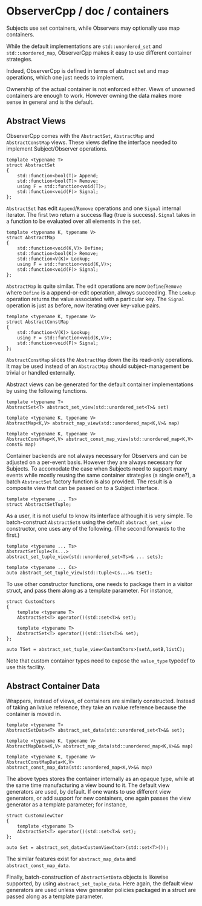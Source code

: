 # ObserverCpp / doc / containers

Subjects use set containers, while Observers may optionally use map containers.

While the default implementations are `std::unordered_set` and `std::unordered_map`, ObserverCpp makes it easy to use different container strategies.

Indeed, ObserverCpp is defined in terms of abstract set and map operations, which one just needs to implement.

Ownership of the actual container is not enforced either. Views of unowned containers are enough to work. However owning the data
makes more sense in general and is the default.


## Abstract Views

ObserverCpp comes with the `AbstractSet`, `AbstractMap` and `AbstractConstMap` views. These views define the interface needed to implement
Subject/Observer operations. 

    template <typename T>
    struct AbstractSet
    {
        std::function<bool(T)> Append;
        std::function<bool(T)> Remove;
        using F = std::function<void(T)>;
        std::function<void(F)> Signal;
    };

`AbstractSet` has edit `Append`/`Remove` operations and one `Signal` internal iterator. The first two return a success flag (true is success). 
`Signal` takes in a function to be evaluated over all elements in the set.

    template <typename K, typename V>
    struct AbstractMap
    {
        std::function<void(K,V)> Define; 
        std::function<bool(K)> Remove;
        std::function<V(K)> Lookup;
        using F = std::function<void(K,V)>;
        std::function<void(F)> Signal;
    };

`AbstractMap` is quite similar. The edit operations are now `Define`/`Remove` where `Define` is a append-or-edit operation, always succeeding.
The `Lookup` operation returns the value associated with a particular key. The `Signal` operation is just as before, now iterating over key-value pairs.

    template <typename K, typename V>
    struct AbstractConstMap
    {
        std::function<V(K)> Lookup;
        using F = std::function<void(K,V)>;
        std::function<void(F)> Signal;
    };

`AbstractConstMap` slices the `AbstractMap` down the its read-only operations. It may be used instead of an `AbstractMap` should subject-management be
trivial or handled externally.

Abstract views can be generated for the default container implementations by using the following functions.

    template <typename T>
    AbstractSet<T> abstract_set_view(std::unordered_set<T>& set)

    template <typename K, typename V>
    AbstractMap<K,V> abstract_map_view(std::unordered_map<K,V>& map)

    template <typename K, typename V>
    AbstractConstMap<K,V> abstract_const_map_view(std::unordered_map<K,V> const& map)


Container backends are not always necessary for Observers and can be adjusted on a per-event basis.
However they are always necessary for Subjects. To accomodate the case when Subjects need to support many events while mostly reusing the same container
strategies (a single one?), a batch `AbstractSet` factory function is also provided. The result is a composite view that can be passed on to a Subject
interface.

    template <typename ... Ts>
    struct AbstractSetTuple;

As a user, it is not useful to know its interface although it is very simple. To batch-construct `AbstractSet`s using the default `abstract_set_view`
constructor, one uses any of the following.
(The second forwards to the first.)

    template <typename ... Ts>
    AbstractSetTuple<Ts...> abstract_set_tuple_view(std::unordered_set<Ts>& ... sets);

    template <typename ... Cs>
    auto abstract_set_tuple_view(std::tuple<Cs...>& tset);

To use other constructor functions, one needs to package them in a visitor struct, and pass them along as a template parameter. For instance,

    struct CustomCtors
    {
        template <typename T>
        AbstractSet<T> operator()(std::set<T>& set);

        template <typename T>
        AbstractSet<T> operator()(std::list<T>& set);
    };

    auto TSet = abstract_set_tuple_view<CustomCtors>(setA,setB,listC);
        
Note that custom container types need to expose the `value_type` typedef to use this facility.

## Abstract Container Data

Wrappers, instead of views, of containers are similarly constructed. Instead of taking an lvalue reference, they take an rvalue reference
because the container is moved in.

    template <typename T>
    AbstractSetData<T> abstract_set_data(std::unordered_set<T>&& set);
    
    template <typename K, typename V>
    AbstractMapData<K,V> abstract_map_data(std::unordered_map<K,V>&& map)

    template <typename K, typename V>
    AbstractConstMapData<K,V> abstract_const_map_data(std::unordered_map<K,V>&& map)

The above types stores the container internally as an opaque type, while at the same time manufacturing a view bound to it. 
The default view generators are used, by default. 
If one wants to use different view generators, or add support for new
containers, one again passes the view generator as a template parameter; for instance,

    struct CustomViewCtor
    {
        template <typename T>
        AbstractSet<T> operator()(std::set<T>& set);
    };

    auto Set = abstract_set_data<CustomViewCtor>(std::set<T>());

The similar features exist for `abstract_map_data` and `abstract_const_map_data`.

Finally, batch-construction of `AbstractSetData` objects is likewise supported, by using `abstract_set_tuple_data`.
Here again, the default view generators are used unless view generator policies packaged in a struct are passed along as a template parameter.

